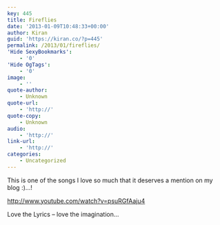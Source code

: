 ```yaml
---
key: 445
title: Fireflies
date: '2013-01-09T10:48:33+00:00'
author: Kiran
guid: 'https://kiran.co/?p=445'
permalink: /2013/01/fireflies/
'Hide SexyBookmarks':
    - '0'
'Hide OgTags':
    - '0'
image:
    - ''
quote-author:
    - Unknown
quote-url:
    - 'http://'
quote-copy:
    - Unknown
audio:
    - 'http://'
link-url:
    - 'http://'
categories:
    - Uncategorized
---
```


This is one of the songs I love so much that it deserves a mention on my blog :)…!

<http://www.youtube.com/watch?v=psuRGfAaju4>

Love the Lyrics – love the imagination…